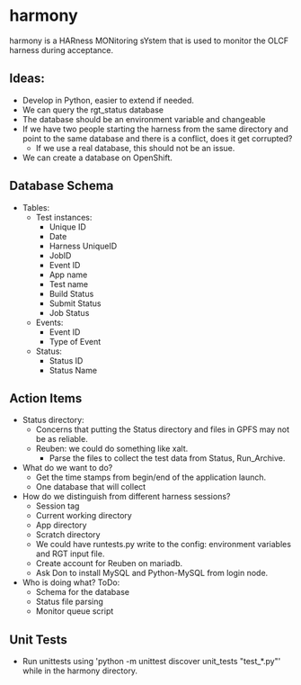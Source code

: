 # harmony

harmony is a HARness MONitoring sYstem that is used to monitor the OLCF harness
during acceptance.

## Ideas:
* Develop in Python, easier to extend if needed.
* We can query the rgt_status database
* The database should be an environment variable and changeable
* If we have two people starting the harness from the same directory and point 
to the same database and there is a conflict, does it get corrupted?
  * If we use a real database, this should not be an issue.
* We can create a database on OpenShift.

## Database Schema
- Tables:
  - Test instances:
    - Unique ID
    - Date
    - Harness UniqueID
    - JobID
    - Event ID
    - App name
    - Test name
    - Build Status
    - Submit Status
    - Job Status
  - Events:
    - Event ID
    - Type of Event
  - Status:
    - Status ID
    - Status Name
    
## Action Items
- Status directory:
  - Concerns that putting the Status directory and files in GPFS may not be as
    reliable.
  - Reuben: we could do something like xalt.
    - Parse the files to collect the test data from Status, Run_Archive.
- What do we want to do?
  - Get the time stamps from begin/end of the application launch.
  - One database that will collect 
- How do we distinguish from different harness sessions?
  - Session tag
  - Current working directory
  - App directory
  - Scratch directory
  - We could have runtests.py write to the config: environment variables and RGT
    input file.
  - Create account for Reuben on mariadb.
  - Ask Don to install MySQL and Python-MySQL from login node.
- Who is doing what? ToDo:
  - Schema for the database
  - Status file parsing
  - Monitor queue script

## Unit Tests
- Run unittests using 'python -m unittest discover unit_tests "test_*.py"' while in the harmony directory.
  
